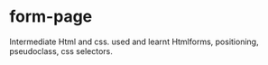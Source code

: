 # form-page

Intermediate Html and css.
used and learnt Htmlforms, positioning, pseudoclass, css selectors.